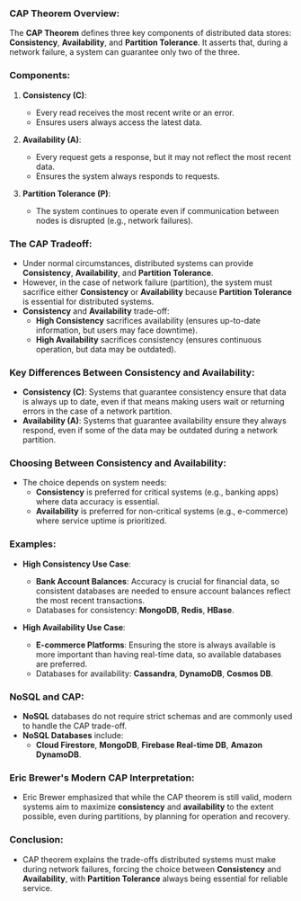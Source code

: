 ### CAP Theorem Overview:
The **CAP Theorem** defines three key components of distributed data stores: **Consistency**, **Availability**, and **Partition Tolerance**. It asserts that, during a network failure, a system can guarantee only two of the three.

### Components:
1. **Consistency (C)**:
   - Every read receives the most recent write or an error.
   - Ensures users always access the latest data.

2. **Availability (A)**:
   - Every request gets a response, but it may not reflect the most recent data.
   - Ensures the system always responds to requests.

3. **Partition Tolerance (P)**:
   - The system continues to operate even if communication between nodes is disrupted (e.g., network failures).

### The CAP Tradeoff:
- Under normal circumstances, distributed systems can provide **Consistency**, **Availability**, and **Partition Tolerance**.
- However, in the case of network failure (partition), the system must sacrifice either **Consistency** or **Availability** because **Partition Tolerance** is essential for distributed systems.
- **Consistency** and **Availability** trade-off:
  - **High Consistency** sacrifices availability (ensures up-to-date information, but users may face downtime).
  - **High Availability** sacrifices consistency (ensures continuous operation, but data may be outdated).

### Key Differences Between Consistency and Availability:
- **Consistency (C)**: Systems that guarantee consistency ensure that data is always up to date, even if that means making users wait or returning errors in the case of a network partition.
- **Availability (A)**: Systems that guarantee availability ensure they always respond, even if some of the data may be outdated during a network partition.

### Choosing Between Consistency and Availability:
- The choice depends on system needs:
  - **Consistency** is preferred for critical systems (e.g., banking apps) where data accuracy is essential.
  - **Availability** is preferred for non-critical systems (e.g., e-commerce) where service uptime is prioritized.

### Examples:
- **High Consistency Use Case**:
  - **Bank Account Balances**: Accuracy is crucial for financial data, so consistent databases are needed to ensure account balances reflect the most recent transactions.
  - Databases for consistency: **MongoDB**, **Redis**, **HBase**.
  
- **High Availability Use Case**:
  - **E-commerce Platforms**: Ensuring the store is always available is more important than having real-time data, so available databases are preferred.
  - Databases for availability: **Cassandra**, **DynamoDB**, **Cosmos DB**.

### NoSQL and CAP:
- **NoSQL** databases do not require strict schemas and are commonly used to handle the CAP trade-off.
- **NoSQL Databases** include:
  - **Cloud Firestore**, **MongoDB**, **Firebase Real-time DB**, **Amazon DynamoDB**.

### Eric Brewer's Modern CAP Interpretation:
- Eric Brewer emphasized that while the CAP theorem is still valid, modern systems aim to maximize **consistency** and **availability** to the extent possible, even during partitions, by planning for operation and recovery.
  
### Conclusion:
- CAP theorem explains the trade-offs distributed systems must make during network failures, forcing the choice between **Consistency** and **Availability**, with **Partition Tolerance** always being essential for reliable service.
